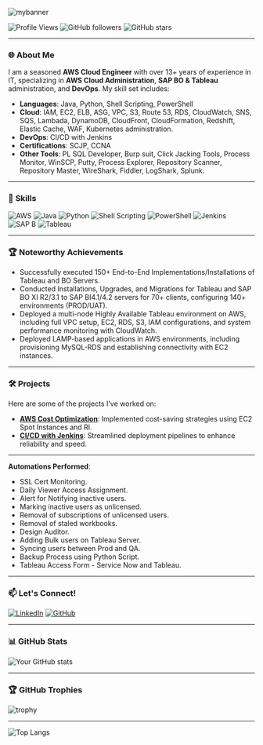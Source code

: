 ![mybanner](https://github.com/user-attachments/assets/f39c68e6-56b3-4b05-b860-12cd82df02c6)


![Profile Views](https://komarev.com/ghpvc/?username=swapnilyavalkar&label=Profile%20views&color=0e75b6&style=flat) 
![GitHub followers](https://img.shields.io/github/followers/swapnilyavalkar?label=Followers&style=social)
![GitHub stars](https://img.shields.io/github/stars/swapnilyavalkar?label=Stars)

---

### 🌐 **About Me**
I am a seasoned **AWS Cloud Engineer** with over 13+ years of experience in IT, specializing in **AWS Cloud Administration**, **SAP BO & Tableau** administration, and **DevOps**. My skill set includes:

- **Languages**: Java, Python, Shell Scripting, PowerShell
- **Cloud**: IAM, EC2, ELB, ASG, VPC, S3, Route 53, RDS, CloudWatch, SNS, SQS, Lambada, DynamoDB, CloudFront, CloudFormation, Redshift, Elastic Cache, WAF, Kubernetes administration.
- **DevOps**: CI/CD with Jenkins
- **Certifications**: SCJP, CCNA
- **Other Tools**: PL SQL Developer, Burp suit, Click Jacking Tools, Process Monitor, WinSCP, Putty, Process Explorer, Repository Scanner, Repository Master, WireShark, Fiddler, LogShark, Splunk.

---

### 🚀 **Skills**
![AWS](https://img.shields.io/badge/AWS-%23FF9900.svg?style=for-the-badge&logo=amazon-aws&logoColor=white)
![Java](https://img.shields.io/badge/Java-%23ED8B00.svg?style=for-the-badge&logo=java&logoColor=white)
![Python](https://img.shields.io/badge/Python-%233776AB.svg?style=for-the-badge&logo=python&logoColor=white)
![Shell Scripting](https://img.shields.io/badge/Shell_Scripting-%2312100E.svg?style=for-the-badge&logo=gnu-bash&logoColor=white)
![PowerShell](https://img.shields.io/badge/PowerShell-%235391FE.svg?style=for-the-badge&logo=powershell&logoColor=white)
![Jenkins](https://img.shields.io/badge/Jenkins-%23D24939.svg?style=for-the-badge&logo=jenkins&logoColor=white)
![SAP B](https://img.shields.io/badge/SAP%20BO-%2381D8D0.svg?style=for-the-badge)
![Tableau](https://img.shields.io/badge/Tableau-%23E97627.svg?style=for-the-badge&logo=tableau&logoColor=white)

---

### 🏆 **Noteworthy Achievements**
- Successfully executed 150+ End-to-End Implementations/Installations of Tableau and BO Servers.
- Conducted Installations, Upgrades, and Migrations for Tableau and SAP BO XI R2/3.1 to SAP BI4.1/4.2 servers for 70+ clients, configuring 140+ environments (PROD/UAT).
- Deployed a multi-node Highly Available Tableau environment on AWS, including full VPC setup, EC2, RDS, S3, IAM configurations, and system performance monitoring with CloudWatch.
- Deployed LAMP-based applications in AWS environments, including provisioning MySQL-RDS and establishing connectivity with EC2 instances.

---

### 🛠️ **Projects**
Here are some of the projects I've worked on:

- **[AWS Cost Optimization](#)**: Implemented cost-saving strategies using EC2 Spot Instances and RI.
- **[CI/CD with Jenkins](#)**: Streamlined deployment pipelines to enhance reliability and speed.

---

**Automations Performed**:
- SSL Cert Monitoring.
- Daily Viewer Access Assignment.
- Alert for Notifying inactive users.
- Marking inactive users as unlicensed.
- Removal of subscriptions of unlicensed users.
- Removal of staled workbooks.
- Design Auditor.
- Adding Bulk users on Tableau Server.
- Syncing users between Prod and QA.
- Backup Process using Python Script.
- Tableau Access Form - Service Now and Tableau.

---

### 📫 **Let's Connect!**
[![LinkedIn](https://img.shields.io/badge/LinkedIn-%230077B5.svg?style=for-the-badge&logo=linkedin&logoColor=white)](https://www.linkedin.com/in/swapnilyavalkar)
[![GitHub](https://img.shields.io/badge/GitHub-%2312100E.svg?style=for-the-badge&logo=github&logoColor=white)](https://github.com/swapnilyavalkar1110x)

---

### 📊 **GitHub Stats**
![Your GitHub stats](https://github-readme-stats.vercel.app/api?username=swapnilyavalkar&show_icons=true&theme=radical)

---

### 🏆 **GitHub Trophies**
![trophy](https://github-profile-trophy.vercel.app/?username=swapnilyavalkar&theme=radical)

---
![Top Langs](https://github-readme-stats.vercel.app/api/top-langs/?username=swapnilyavalkar1110x&layout=compact&theme=radical)
